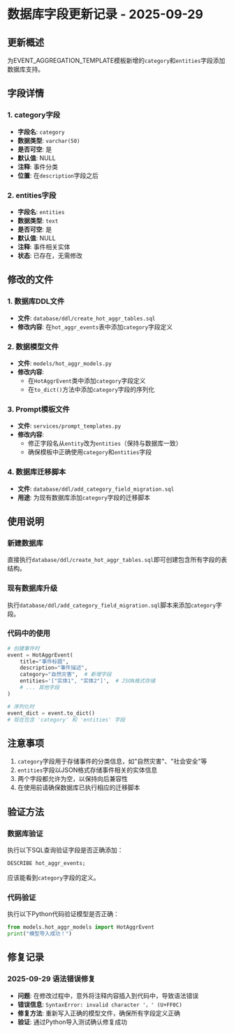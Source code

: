 # 数据库字段更新记录 - 2025-09-29

## 更新概述

为EVENT_AGGREGATION_TEMPLATE模板新增的`category`和`entities`字段添加数据库支持。

## 字段详情

### 1. category字段
- **字段名**: `category`
- **数据类型**: `varchar(50)`
- **是否可空**: 是
- **默认值**: NULL
- **注释**: 事件分类
- **位置**: 在`description`字段之后

### 2. entities字段
- **字段名**: `entities`
- **数据类型**: `text`
- **是否可空**: 是
- **默认值**: NULL
- **注释**: 事件相关实体
- **状态**: 已存在，无需修改

## 修改的文件

### 1. 数据库DDL文件
- **文件**: `database/ddl/create_hot_aggr_tables.sql`
- **修改内容**: 在`hot_aggr_events`表中添加`category`字段定义

### 2. 数据模型文件
- **文件**: `models/hot_aggr_models.py`
- **修改内容**: 
  - 在`HotAggrEvent`类中添加`category`字段定义
  - 在`to_dict()`方法中添加`category`字段的序列化

### 3. Prompt模板文件
- **文件**: `services/prompt_templates.py`
- **修改内容**: 
  - 修正字段名从`entity`改为`entities`（保持与数据库一致）
  - 确保模板中正确使用`category`和`entities`字段

### 4. 数据库迁移脚本
- **文件**: `database/ddl/add_category_field_migration.sql`
- **用途**: 为现有数据库添加`category`字段的迁移脚本

## 使用说明

### 新建数据库
直接执行`database/ddl/create_hot_aggr_tables.sql`即可创建包含所有字段的表结构。

### 现有数据库升级
执行`database/ddl/add_category_field_migration.sql`脚本来添加`category`字段。

### 代码中的使用
```python
# 创建事件时
event = HotAggrEvent(
    title="事件标题",
    description="事件描述",
    category="自然灾害",  # 新增字段
    entities='["实体1", "实体2"]',  # JSON格式存储
    # ... 其他字段
)

# 序列化时
event_dict = event.to_dict()
# 现在包含 'category' 和 'entities' 字段
```

## 注意事项

1. `category`字段用于存储事件的分类信息，如"自然灾害"、"社会安全"等
2. `entities`字段以JSON格式存储事件相关的实体信息
3. 两个字段都允许为空，以保持向后兼容性
4. 在使用前请确保数据库已执行相应的迁移脚本

## 验证方法

### 数据库验证
执行以下SQL查询验证字段是否正确添加：

```sql
DESCRIBE hot_aggr_events;
```

应该能看到`category`字段的定义。

### 代码验证
执行以下Python代码验证模型是否正确：

```python
from models.hot_aggr_models import HotAggrEvent
print("模型导入成功！")
```

## 修复记录

### 2025-09-29 语法错误修复
- **问题**: 在修改过程中，意外将注释内容插入到代码中，导致语法错误
- **错误信息**: `SyntaxError: invalid character '，' (U+FF0C)`
- **修复方法**: 重新写入正确的模型文件，确保所有字段定义正确
- **验证**: 通过Python导入测试确认修复成功